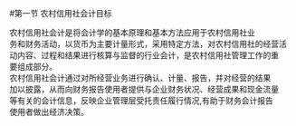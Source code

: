#第一节 农村信用社会计目标

农村信用社会计是将会计学的基本原理和基本方法应用于农村信用社业<br />
      务和财务活动，以货币为主要计量形式，采用特定方法，对农村信用社的经营活<br />
      动内容、过程和结果进行核算与监督的行业会计，是农村信用社管理工作的重<br />
      要组成部分。<br />
      农村信用社会计通过对所经营业务进行确认、计量、报告，并对经营的结果<br />
      加以披露，从而向财务报告使用者提供与企业财务状况、经营成果和现金流量<br />
      等有关的会计信息，反映企业管理层受托责任履行情况,有助于财务会计报告<br />
    使用者做出经济决策。